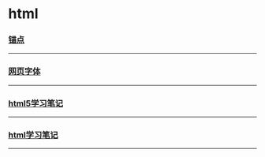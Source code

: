 html
====

### [锚点](anchor)

---

### [网页字体](font)

---

### [html5学习笔记](html5-notes)

---

### [html学习笔记](note)

---
